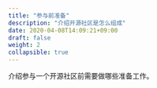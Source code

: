 ```yaml
---
title: "参与前准备"
description: "介绍开源社区是怎么组成"
date: 2020-04-08T14:09:21+09:00
draft: false
weight: 2
collapsible: true
---
```


介绍参与一个开源社区前需要做哪些准备工作。
